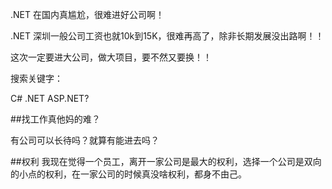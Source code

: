 ﻿.NET 在国内真尴尬，很难进好公司啊！


.NET 深圳一般公司工资也就10k到15K，很难再高了，除非长期发展没出路啊！！


这次一定要进大公司，做大项目，要不然又要换！！


搜索关键字：

C#  .NET  ASP.NET?


##找工作真他妈的难？

有公司可以长待吗？就算有能进去吗？


##权利
我现在觉得一个员工，离开一家公司是最大的权利，选择一个公司是双向的小点的权利，在一家公司的时候真没啥权利，都身不由己。